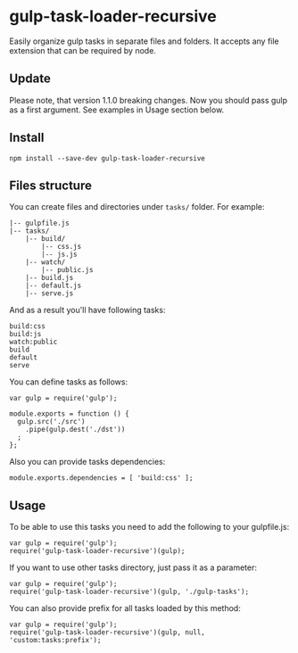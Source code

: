 # gulp-task-loader-recursive
Easily organize gulp tasks in separate files and folders. It accepts any file extension that can be required by node.

## Update
Please note, that version 1.1.0 breaking changes. Now you should pass gulp as a first argument. See examples in Usage section below.

## Install
```npm install --save-dev gulp-task-loader-recursive```

## Files structure
You can create files and directories under ```tasks/``` folder. For example:
```
|-- gulpfile.js
|-- tasks/
    |-- build/
        |-- css.js
        |-- js.js
    |-- watch/
        |-- public.js
    |-- build.js
    |-- default.js
    |-- serve.js
```

And as a result you'll have following tasks:
```
build:css
build:js
watch:public
build
default
serve
```

You can define tasks as follows:
```
var gulp = require('gulp');

module.exports = function () {
  gulp.src('./src')
    .pipe(gulp.dest('./dst'))
  ;
};
```

Also you can provide tasks dependencies:
```
module.exports.dependencies = [ 'build:css' ];
```

## Usage
To be able to use this tasks you need to add the following to your gulpfile.js:
```
var gulp = require('gulp');
require('gulp-task-loader-recursive')(gulp);
```

If you want to use other tasks directory, just pass it as a parameter:
```
var gulp = require('gulp');
require('gulp-task-loader-recursive')(gulp, './gulp-tasks');
```

You can also provide prefix for all tasks loaded by this method:
```
var gulp = require('gulp');
require('gulp-task-loader-recursive')(gulp, null, 'custom:tasks:prefix');
```
